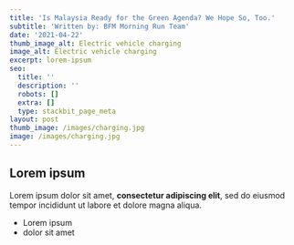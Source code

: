 ```yaml
---
title: 'Is Malaysia Ready for the Green Agenda? We Hope So, Too.'
subtitle: 'Written by: BFM Morning Run Team'
date: '2021-04-22'
thumb_image_alt: Electric vehicle charging
image_alt: Electric vehicle charging
excerpt: lorem-ipsum
seo:
  title: ''
  description: ''
  robots: []
  extra: []
  type: stackbit_page_meta
layout: post
thumb_image: /images/charging.jpg
image: /images/charging.jpg
---
```

## Lorem ipsum

Lorem ipsum dolor sit amet, **consectetur adipiscing elit**, sed do eiusmod tempor incididunt ut labore et dolore magna aliqua.

- Lorem ipsum
- dolor sit amet